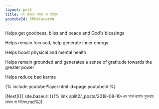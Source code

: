 ```yaml
---
layout: post
title: ওম মাহাথে নামায গা টাইমস
youtubeId: 5PUmCecwrVA
---
```

 
 
Helps get goodness, bliss and peace and God's blessings
 
Helps remain focused, help generate inner energy 
 
Helps boost physical and mental health 
 
Helps remain grounded and generates a sense of gratitude towards the greater power 
 
Helps reduce bad karma
 
 
 
 


{% include youtubePlayer.html id=page.youtubeId %}
 
[Next]({{ site.baseurl }}{% link  split2/_posts/2018-08-10-ওম সার্ভ কার্মান মুকথায় নামায গা টাইমস.md%})
 
